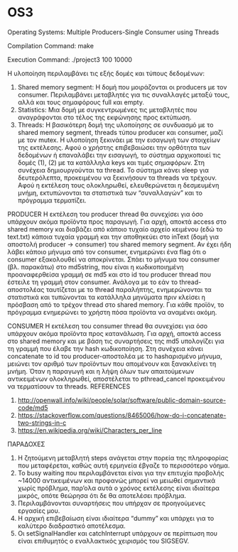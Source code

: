 # OS3
Operating Systems: Multiple Producers-Single Consumer using Threads

Compilation Command: 
make

Execution Command: 
./project3 100 10000

H υλοποίηση περιλαμβάνει τις εξής δομές και τύπους δεδομένων:
1. Shared memory segment:
Η δομή που μοιράζονται οι producers με τον consumer. Περιλαμβάνει μεταβλητές για τις
συναλλαγές μεταξύ τους, αλλά και τους σημαφόρους full και empty.
2. Statistics:
Μια δομή με συγκεντρωμένες τις μεταβλητές που αναγράφονται στο τέλος της εκφώνησης
προς εκτύπωση.
3. Threads:
Η βασικότερη δομή της υλοποίησης σε συνδυασμό με το shared memory segment, threads
τύπου producer και consumer, μαζί με τον mutex.
H υλοποίηση ξεκινάει με την εισαγωγή των στοιχείων της εκτέλεσης. Αφού ο χρήστης
επιβεβαιώσει την ορθότητα των δεδομένων ή επαναλάβει την εισαγωγή, το σύστημα
αρχικοποιεί τις δομές (1), (2) με τα κατάλληλα keys και τιμές σημαφόρων.
Στη συνέχεια δημιουργούνται τα thread. Το σύστημα κάνει sleep για δευτερόλεπτα,
προκειμένου να ξεκινήσουν τα threads να τρέχουν.
Αφού η εκτέλεση τους ολοκληρωθεί, ελευθερώνεται η δεσμευμένη μνήμη, εκτυπώνονται τα
στατιστικά των “συναλλαγών” και το πρόγραμμα τερματίζει.

PRODUCER
Η εκτέλεση του producer thread θα συνεχίσει για όσο υπάρχουν ακόμα προϊόντα προς
παραγωγή. Για αρχή, αποκτά access στο shared memory και διαβάζει από κάποιο τυχαίο
αρχείο κειμένου (εδώ το text.txt) κάποια τυχαία γραμμή και την αποθηκεύει στο inText (δομή
για αποστολή producer -> consumer) του shared memory segment.
Αν έχει ήδη λάβει κάποιο μήνυμα από τον consumer, ενημερώνει ένα flag ότι ο consumer
εξακολουθεί να αποκρίνεται. Σπάει το μήνυμα του consumer (βλ. παρακάτω) στο md5string,
που είναι η κωδικοποιημένη προαναφερθείσα γραμμή σε md5 και στο id του producer thread
που έστειλε τη γραμμή στον consumer. Ανάλογα με το εάν το thread-αποστολέας ταυτίζεται
με το thread παραλήπτης, ενημερώνονται τα στατιστικά και τυπώνονται τα κατάλληλα
μηνύματα πριν κλείσει η πρόσβαση από το τρέχον thread στο shared memory.
Για κάθε προϊόν, το πρόγραμμα ενημερώνει το χρήστη πόσα προϊόντα να αναμένει ακόμη.

CONSUMER
Η εκτέλεση του consumer thread θα συνεχίσει για όσο υπάρχουν ακόμα προϊόντα προς
κατανάλωση. Για αρχή, αποκτά access στο shared memory και με βάση τις συναρτήσεις της
md5 υπολογίζει για τη γραμμή που έλαβε την hash κωδικοποίηση. Στη συνέχεια κάνει
concatenate το id του producer-αποστολέα με το hashαρισμένο μήνυμα, μειώνει τον αριθμό
των προϊόντων που απομένουν και ξανακλείνει τη μνήμη.
Όταν η παραγωγή και η λήψη όλων των απαιτούμενων αντικειμένων ολοκληρωθεί,
αποστέλεται το pthread_cancel προκειμένου να τερματίσουν τα threads. 
REFERENCES
1. http://openwall.info/wiki/people/solar/software/public-domain-source-code/md5
2. https://stackoverflow.com/questions/8465006/how-do-i-concatenate-two-strings-in-c
3. https://en.wikipedia.org/wiki/Characters_per_line

ΠΑΡΑΔΟΧΕΣ
1. Η ζητούμενη μεταβλητή steps ανάγεται στην πορεία της πληροφορίας που
μεταφέρεται, καθώς αυτή ερμηνεία έβγαζε το περισσότερο νόημα.
2. Το busy waiting που περιλαμβάνεται είναι για την επιτυχία προβολής ~14000
αντικειμένων και προφανώς μπορεί να μειωθεί σημαντικά χωρίς πρόβλημα, παρ’ολα
αυτά ο χρόνος εκτέλεσης είναι ιδιαίτερα μικρός, οπότε θεώρησα ότι δε θα αποτελέσει
πρόβλημα.
3. Περιλαμβάνονται συναρτήσεις που υπήρχαν σε προηγούμενες εργασίες μου.
4. Η αρχική επιβεβαίωση είναι ιδιαίτερα “dummy” και υπάρχει για το καλύτερο
διαδραστικό αποτέλεσμα.
5. Οι setSignalHandler και catchInterrupt υπάρχουν σε περίπτωση που είναι επιθυμητός
ο εναλλακτικός χειρισμός του SIGSEGV.
